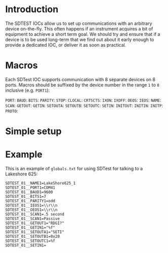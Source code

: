 # Introduction

The SDTEST IOCs allow us to set up communications with an arbitrary device on-the-fly. This often happens if an instrument acquires a bit of equipment to achieve a short term goal. We should try and ensure that if a device is to be used long-term that we find out about it early enough to provide a dedicated IOC, or deliver it as soon as practical.

# Macros

Each SDTest IOC supports communication with 8 separate devices on 8 ports. Macros should be suffixed by the device number in the range `1` to `8` inclusive (e.g. `PORT1`):

`PORT`: 
`BAUD`:
`BITS`:
`PARITY`:
`STOP`:
`CLOCAL`:
`CRTSCTS`:
`IXON`:
`IXOFF`:
`OEOS`:
`IEOS`:
`NAME`:
`SCAN`:
`GETOUT`:
`GETIN`:
`SETOUTA`:
`SETOUTB`:
`SETOUTC`:
`SETIN`:
`INITOUT`:
`INITIN`:
`INITP`:
`PROTO`:


# Simple setup

# Example

This is an example of `globals.txt` for using SDTest for talking to a Lakeshore 625:

```
SDTEST_01__NAME1=LakeShore625_1
SDTEST_01__PORT1=COM41
SDTEST_01__BAUD1=9600
SDTEST_01__BITS1=7
SDTEST_01__PARITY1=odd
SDTEST_01__IEOS1=\\r\\n
SDTEST_01__OEOS1=\\r\\n
SDTEST_01__SCAN1=.5 second
SDTEST_01__SCAN1=Passive
SDTEST_01__GETOUT1="RDGI?"
SDTEST_01__GETIN1="%f"
SDTEST_01__SETOUTA1="SETI"
SDTEST_01__SETOUTB1=0x20
SDTEST_01__SETOUTC1=%f
SDTEST_01__SETIN1=
```